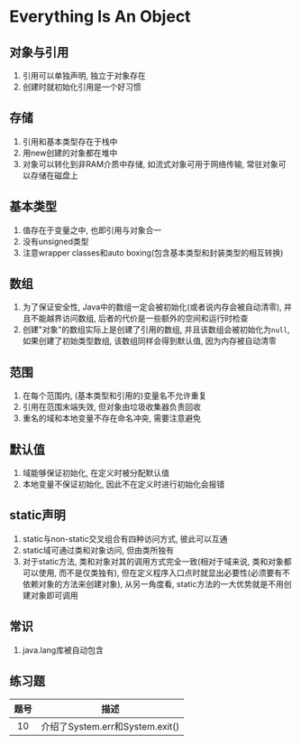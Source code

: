 # Everything Is An Object

## 对象与引用

1. 引用可以单独声明, 独立于对象存在
2. 创建时就初始化引用是一个好习惯

## 存储

1. 引用和基本类型存在于栈中
2. 用new创建的对象都在堆中
3. 对象可以转化到非RAM介质中存储, 如流式对象可用于网络传输, 常驻对象可以存储在磁盘上

## 基本类型

1. 值存在于变量之中, 也即引用与对象合一
2. 没有unsigned类型
3. 注意wrapper classes和auto boxing(包含基本类型和封装类型的相互转换)

## 数组

1. 为了保证安全性, Java中的数组一定会被初始化(或者说内存会被自动清零), 并且不能越界访问数组, 后者的代价是一些额外的空间和运行时检查
2. 创建"对象"的数组实际上是创建了引用的数组, 并且该数组会被初始化为`null`, 如果创建了初始类型数组, 该数组同样会得到默认值, 因为内存被自动清零

## 范围

1. 在每个范围内, (基本类型和引用的)变量名不允许重复
2. 引用在范围末端失效, 但对象由垃圾收集器负责回收
3. 重名的域和本地变量不存在命名冲突, 需要注意避免

## 默认值

1. 域能够保证初始化, 在定义时被分配默认值
2. 本地变量不保证初始化, 因此不在定义时进行初始化会报错

## static声明

1. static与non-static交叉组合有四种访问方式, 彼此可以互通
2. static域可通过类和对象访问, 但由类所独有
3. 对于static方法, 类和对象对其的调用方式完全一致(相对于域来说, 类和对象都可以使用, 而不是仅类独有), 但在定义程序入口点时就显出必要性(必须要有不依赖对象的方法来创建对象), 从另一角度看, static方法的一大优势就是不用创建对象即可调用

## 常识

1. java.lang库被自动包含

## 练习题

| 题号  | 描述                            |
| :---: | ------------------------------- |
|  10   | 介绍了System.err和System.exit() |
